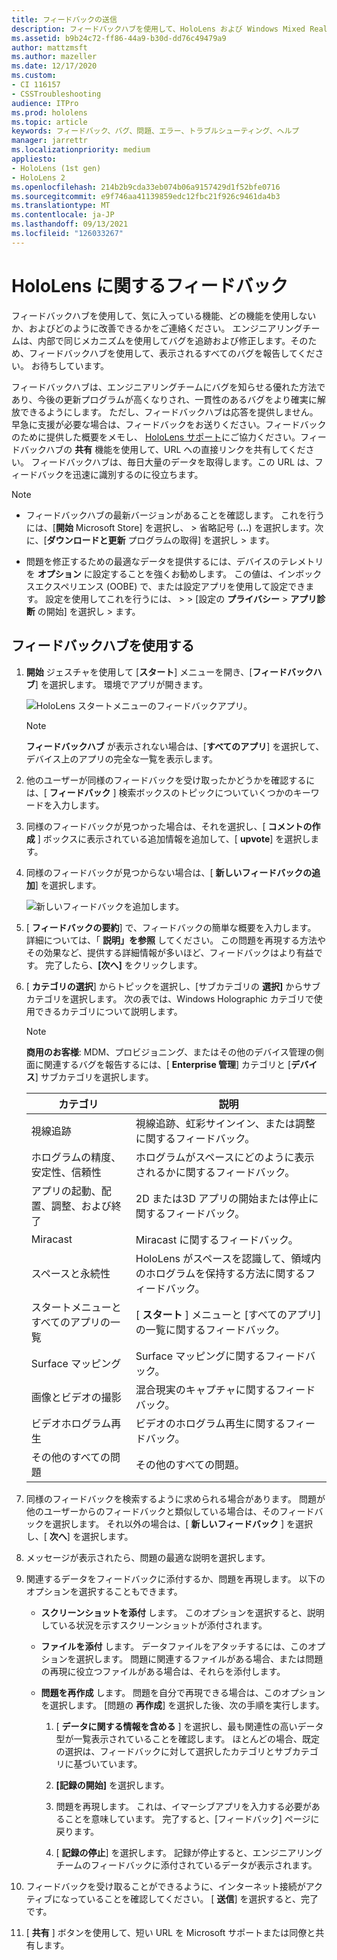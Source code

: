 ```yaml
---
title: フィードバックの送信
description: フィードバックハブを使用して、HoloLens および Windows Mixed Reality の開発者向けに、アクションにつながるフィードバックを作成します。
ms.assetid: b9b24c72-ff86-44a9-b30d-dd76c49479a9
author: mattzmsft
ms.author: mazeller
ms.date: 12/17/2020
ms.custom:
- CI 116157
- CSSTroubleshooting
audience: ITPro
ms.prod: hololens
ms.topic: article
keywords: フィードバック、バグ、問題、エラー、トラブルシューティング、ヘルプ
manager: jarrettr
ms.localizationpriority: medium
appliesto:
- HoloLens (1st gen)
- HoloLens 2
ms.openlocfilehash: 214b2b9cda33eb074b06a9157429d1f52bfe0716
ms.sourcegitcommit: e9f746aa41139859edc12fbc21f926c9461da4b3
ms.translationtype: MT
ms.contentlocale: ja-JP
ms.lasthandoff: 09/13/2021
ms.locfileid: "126033267"
---
```

# <a name="feedback-for-hololens"></a>HoloLens に関するフィードバック

フィードバックハブを使用して、気に入っている機能、どの機能を使用しないか、およびどのように改善できるかをご連絡ください。 エンジニアリングチームは、内部で同じメカニズムを使用してバグを追跡および修正します。そのため、フィードバックハブを使用して、表示されるすべてのバグを報告してください。 お待ちしています。

フィードバックハブは、エンジニアリングチームにバグを知らせる優れた方法であり、今後の更新プログラムが高くなりされ、一貫性のあるバグをより確実に解放できるようにします。 ただし、フィードバックハブは応答を提供しません。 早急に支援が必要な場合は、フィードバックをお送りください。フィードバックのために提供した概要をメモし、 [HoloLens サポート](https://support.microsoft.com/supportforbusiness/productselection?sapid=e9391227-fa6d-927b-0fff-f96288631b8f)にご協力ください。フィードバックハブの **共有** 機能を使用して、URL への直接リンクを共有してください。 フィードバックハブは、毎日大量のデータを取得します。この URL は、フィードバックを迅速に識別するのに役立ちます。

> [!NOTE]  
>  
> - フィードバックハブの最新バージョンがあることを確認します。 これを行うには、[**開始** Microsoft Store] を選択し、  >  省略記号 (**...**) を選択します。次に、[**ダウンロードと更新** プログラムの取得] を選択し  >  ます。  
>  
> - 問題を修正するための最適なデータを提供するには、デバイスのテレメトリを **オプション** に設定することを強くお勧めします。 この値は、インボックスエクスペリエンス (OOBE) で、または設定アプリを使用して設定できます。 設定を使用してこれを行うには、  >    >  [設定の **プライバシー**  >  **アプリ診断** の開始] を選択し  >  ます。

## <a name="use-the-feedback-hub"></a>フィードバックハブを使用する

1. **開始** ジェスチャを使用して [**スタート**] メニューを開き、[**フィードバックハブ**] を選択します。 環境でアプリが開きます。

   ![HoloLens スタートメニューのフィードバックアプリ。](./images/hololens2-feedbackhub-tile.png)
   > [!NOTE]  
   > **フィードバックハブ** が表示されない場合は、[**すべてのアプリ**] を選択して、デバイス上のアプリの完全な一覧を表示します。

1. 他のユーザーが同様のフィードバックを受け取ったかどうかを確認するには、[ **フィードバック** ] 検索ボックスのトピックについていくつかのキーワードを入力します。
1. 同様のフィードバックが見つかった場合は、それを選択し、[ **コメントの作成** ] ボックスに表示されている追加情報を追加して、[ **upvote**] を選択します。
1. 同様のフィードバックが見つからない場合は、[ **新しいフィードバックの追加**] を選択します。

   ![新しいフィードバックを追加します。](./images/hololens-feedback-1.png)

1. [ **フィードバックの要約**] で、フィードバックの簡単な概要を入力します。 詳細については、「 **説明」を参照** してください。 この問題を再現する方法やその効果など、提供する詳細情報が多いほど、フィードバックはより有益です。 完了したら、**[次へ]** をクリックします。

1. [ **カテゴリの選択**] からトピックを選択し、[サブカテゴリの **選択]** からサブカテゴリを選択します。 次の表では、Windows Holographic カテゴリで使用できるカテゴリについて説明します。

   > [!NOTE]  
   > **商用のお客様**: MDM、プロビジョニング、またはその他のデバイス管理の側面に関連するバグを報告するには、[ **Enterprise 管理**] カテゴリと [**デバイス**] サブカテゴリを選択します。

   |カテゴリ |説明 |
   | --- | --- |
   |視線追跡 |視線追跡、虹彩サインイン、または調整に関するフィードバック。 |
   |ホログラムの精度、安定性、信頼性 |ホログラムがスペースにどのように表示されるかに関するフィードバック。 |
   |アプリの起動、配置、調整、および終了 |2D または3D アプリの開始または停止に関するフィードバック。 |
   |Miracast |Miracast に関するフィードバック。 |
   |スペースと永続性 |HoloLens がスペースを認識して、領域内のホログラムを保持する方法に関するフィードバック。 |
   |スタートメニューとすべてのアプリの一覧 |[ **スタート** ] メニューと [すべてのアプリ] の一覧に関するフィードバック。 |
   |Surface マッピング |Surface マッピングに関するフィードバック。 |
   |画像とビデオの撮影 |混合現実のキャプチャに関するフィードバック。 |
   |ビデオホログラム再生 |ビデオのホログラム再生に関するフィードバック。 |
   |その他のすべての問題 |その他のすべての問題。 |

1. 同様のフィードバックを検索するように求められる場合があります。 問題が他のユーザーからのフィードバックと類似している場合は、そのフィードバックを選択します。 それ以外の場合は、[ **新しいフィードバック** ] を選択し、[ **次へ**] を選択します。

1. メッセージが表示されたら、問題の最適な説明を選択します。

1. 関連するデータをフィードバックに添付するか、問題を再現します。 以下のオプションを選択することもできます。

   - **スクリーンショットを添付** します。 このオプションを選択すると、説明している状況を示すスクリーンショットが添付されます。
   - **ファイルを添付** します。 データファイルをアタッチするには、このオプションを選択します。 問題に関連するファイルがある場合、または問題の再現に役立つファイルがある場合は、それらを添付します。
   - **問題を再作成** します。 問題を自分で再現できる場合は、このオプションを選択します。 [問題の **再作成**] を選択した後、次の手順を実行します。  

     1. [ **データに関する情報を含める** ] を選択し、最も関連性の高いデータ型が一覧表示されていることを確認します。 ほとんどの場合、既定の選択は、フィードバックに対して選択したカテゴリとサブカテゴリに基づいています。  
     1. **[記録の開始]** を選択します。

     1. 問題を再現します。 これは、イマーシブアプリを入力する必要があることを意味しています。 完了すると、[フィードバック] ページに戻ります。
     1. [ **記録の停止**] を選択します。 記録が停止すると、エンジニアリングチームのフィードバックに添付されているデータが表示されます。

1. フィードバックを受け取ることができるように、インターネット接続がアクティブになっていることを確認してください。 [ **送信**] を選択すると、完了です。

1. [ **共有** ] ボタンを使用して、短い URL を Microsoft サポートまたは同僚と共有します。